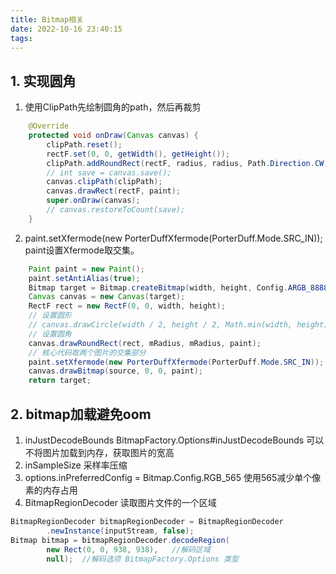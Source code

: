 ```yaml
---
title: Bitmap相关
date: 2022-10-16 23:40:15
tags:
---
```


## 1. 实现圆角
1. 使用ClipPath先绘制圆角的path，然后再裁剪
```java
    @Override
    protected void onDraw(Canvas canvas) {
        clipPath.reset();
        rectF.set(0, 0, getWidth(), getHeight());
        clipPath.addRoundRect(rectF, radius, radius, Path.Direction.CW);
        // int save = canvas.save();
        canvas.clipPath(clipPath);
        canvas.drawRect(rectF, paint);
        super.onDraw(canvas);
        // canvas.restoreToCount(save);
    }

```
2. paint.setXfermode(new PorterDuffXfermode(PorterDuff.Mode.SRC_IN));
paint设置Xfermode取交集。
```java
    Paint paint = new Paint();
    paint.setAntiAlias(true);
    Bitmap target = Bitmap.createBitmap(width, height, Config.ARGB_8888);
    Canvas canvas = new Canvas(target);
    RectF rect = new RectF(0, 0, width, height);
    // 设置圆形
    // canvas.drawCircle(width / 2, height / 2, Math.min(width, height) / 2, paint);
    // 设置圆角
    canvas.drawRoundRect(rect, mRadius, mRadius, paint);
    // 核心代码取两个图片的交集部分
    paint.setXfermode(new PorterDuffXfermode(PorterDuff.Mode.SRC_IN));
    canvas.drawBitmap(source, 0, 0, paint);
    return target;
```

## 2. bitmap加载避免oom
1. inJustDecodeBounds
BitmapFactory.Options#inJustDecodeBounds 可以不将图片加载到内存，获取图片的宽高
2. inSampleSize 采样率压缩
3. options.inPreferredConfig = Bitmap.Config.RGB_565
使用565减少单个像素的内存占用
4. BitmapRegionDecoder 读取图片文件的一个区域
```java
BitmapRegionDecoder bitmapRegionDecoder = BitmapRegionDecoder
        .newInstance(inputStream, false);
Bitmap bitmap = bitmapRegionDecoder.decodeRegion(
        new Rect(0, 0, 938, 938),   //解码区域
        null);  //解码选项 BitmapFactory.Options 类型
```